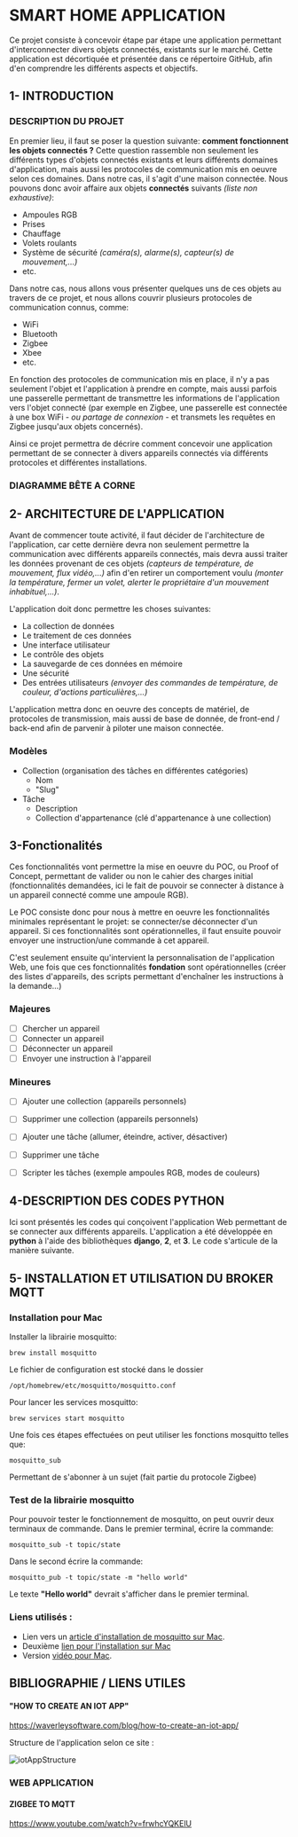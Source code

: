 # SMART HOME APPLICATION

Ce projet consiste à concevoir étape par étape une application permettant d'interconnecter divers objets connectés, existants sur le marché. Cette application est décortiquée et présentée dans ce répertoire GitHub, afin d'en comprendre les différents aspects et objectifs. 

## 1- INTRODUCTION

### DESCRIPTION DU PROJET

En premier lieu, il faut se poser la question suivante: **comment fonctionnent les objets connectés ?** Cette question rassemble non seulement les différents types d'objets connectés existants et leurs différents domaines d'application, mais aussi les protocoles de communication mis en oeuvre selon ces domaines. Dans notre cas, il s'agit d'une maison connectée. Nous pouvons donc avoir affaire aux objets **connectés** suivants *(liste non exhaustive)*:

- Ampoules RGB 
- Prises
- Chauffage
- Volets roulants
- Système de sécurité *(caméra(s), alarme(s), capteur(s) de mouvement,...)*
- etc.

Dans notre cas, nous allons vous présenter quelques uns de ces objets au travers de ce projet, et nous allons couvrir plusieurs protocoles de communication connus, comme:

- WiFi
- Bluetooth
- Zigbee
- Xbee
- etc.

En fonction des protocoles de communication mis en place, il n'y a pas seulement l'objet et l'application à prendre en compte, mais aussi parfois une passerelle permettant de transmettre les informations de l'application vers l'objet connecté (par exemple en Zigbee, une passerelle est connectée à une box WiFi - *ou partage de connexion* - et transmets les requêtes en Zigbee jusqu'aux objets concernés).

Ainsi ce projet permettra de décrire comment concevoir une application permettant de se connecter à divers appareils connectés via différents protocoles et différentes installations.

### DIAGRAMME BÊTE A CORNE


## 2- ARCHITECTURE DE L'APPLICATION

Avant de commencer toute activité, il faut décider de l'architecture de l'application, car cette dernière devra non seulement permettre la communication avec différents appareils connectés, mais devra aussi traiter les données provenant de ces objets *(capteurs de température, de mouvement, flux vidéo,...)* afin d'en retirer un comportement voulu *(monter la température, fermer un volet, alerter le propriétaire d'un mouvement inhabituel,...)*.

L'application doit donc permettre les choses suivantes:
- La collection de données
- Le traitement de ces données
- Une interface utilisateur
- Le contrôle des objets 
- La sauvegarde de ces données en mémoire 
- Une sécurité 
- Des entrées utilisateurs *(envoyer des commandes de température, de couleur, d'actions particulières,...)*

L'application mettra donc en oeuvre des concepts de matériel, de protocoles de transmission, mais aussi de base de donnée, de front-end / back-end afin de parvenir à piloter une maison connectée. 


### Modèles

- Collection (organisation des tâches en différentes catégories)
    - Nom
    - "Slug"
- Tâche
    - Description
    - Collection d'appartenance (clé d'appartenance à une collection)

## 3-Fonctionalités 

Ces fonctionnalités vont permettre la mise en oeuvre du POC, ou Proof of Concept, permettant de valider ou non le cahier des charges initial (fonctionnalités demandées, ici le fait de pouvoir se connecter à distance à un appareil connecté comme une ampoule RGB).

Le POC consiste donc pour nous à mettre en oeuvre les fonctionnalités minimales représentant le projet: se connecter/se déconnecter d'un appareil. Si ces fonctionnalités sont opérationnelles, il faut ensuite pouvoir envoyer une instruction/une commande à cet appareil.

C'est seulement ensuite qu'intervient la personnalisation de l'application Web, une fois que ces fonctionnalités **fondation** sont opérationnelles (créer des listes d'appareils, des scripts permettant d'enchaîner les instructions à la demande...)

### Majeures

- [ ] Chercher un appareil  
- [ ] Connecter un appareil  
- [ ] Déconnecter un appareil  
- [ ] Envoyer une instruction à l'appareil

### Mineures

- [ ] Ajouter une collection (appareils personnels)  
- [ ] Supprimer une collection (appareils personnels)  
- [ ] Ajouter une tâche (allumer, éteindre, activer, désactiver)  
- [ ] Supprimer une tâche  
- [ ] Scripter les tâches (exemple ampoules RGB, modes de couleurs)


## 4-DESCRIPTION DES CODES PYTHON

Ici sont présentés les codes qui conçoivent l'application Web permettant de se connecter aux différents appareils. L'application a été développée en **python** à l'aide des bibliothèques **django**, **2**, et **3**. Le code s'articule de la manière suivante.

## 5- INSTALLATION ET UTILISATION DU BROKER MQTT 

### Installation pour Mac

Installer la librairie mosquitto: 

    brew install mosquitto

Le fichier de configuration est stocké dans le dossier 

    /opt/homebrew/etc/mosquitto/mosquitto.conf

Pour lancer les services mosquitto:

    brew services start mosquitto

Une fois ces étapes effectuées on peut utiliser les fonctions mosquitto telles que:

    mosquitto_sub 

Permettant de s'abonner à un sujet (fait partie du protocole Zigbee)

### Test de la librairie mosquitto

Pour pouvoir tester le fonctionnement de mosquitto, on peut ouvrir deux terminaux de commande. 
Dans le premier terminal, écrire la commande: 

    mosquitto_sub -t topic/state

Dans le second écrire la commande: 

    mosquitto_pub -t topic/state -m "hello world"

Le texte **"Hello world"** devrait s'afficher dans le premier terminal.

### Liens utilisés :

- Lien vers un [article d'installation de mosquitto sur Mac](https://subscription.packtpub.com/book/iot-and-hardware/9781787287815/1/ch01lvl1sec12/installing-a-mosquitto-broker-on-macos).
- Deuxième [lien pour l'installation sur Mac](https://gist.github.com/KazChe/6bcafbaf29e10a7f309d3ca2e2a0f706)
- Version [vidéo pour Mac](https://www.youtube.com/watch?v=AD1YvjmRiR4).

## BIBLIOGRAPHIE / LIENS UTILES

#### "HOW TO CREATE AN IOT APP" 

https://waverleysoftware.com/blog/how-to-create-an-iot-app/

Structure de l'application selon ce site : 

![iotAppStructure](img/appStructure.png)

### WEB APPLICATION

#### ZIGBEE TO MQTT

https://www.youtube.com/watch?v=frwhcYQKElU

